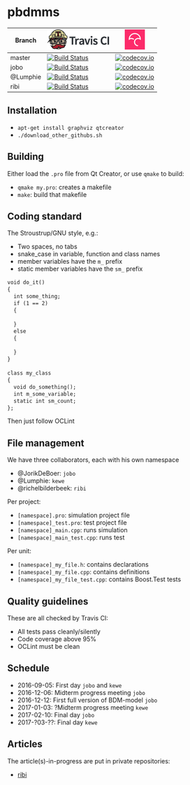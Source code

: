 # pbdmms

Branch|[![Travis CI logo](TravisCI.png)](https://travis-ci.org)|[![Codecov logo](Codecov.png)](https://www.codecov.io)
---|---|---
master|[![Build Status](https://travis-ci.org/richelbilderbeek/pbdmms.svg?branch=master)](https://travis-ci.org/richelbilderbeek/pbdmms)|[![codecov.io](https://codecov.io/github/richelbilderbeek/pbdmms/coverage.svg?branch=master)](https://codecov.io/github/richelbilderbeek/pbdmms?branch=master)
jobo|[![Build Status](https://travis-ci.org/richelbilderbeek/pbdmms.svg?branch=jobo)](https://travis-ci.org/richelbilderbeek/pbdmms)|[![codecov.io](https://codecov.io/github/richelbilderbeek/pbdmms/coverage.svg?branch=jobo)](https://codecov.io/github/richelbilderbeek/pbdmms?branch=jobo)
@Lumphie|[![Build Status](https://travis-ci.org/richelbilderbeek/pbdmms.svg?branch=Lumphie)](https://travis-ci.org/richelbilderbeek/Lumphie)|[![codecov.io](https://codecov.io/github/richelbilderbeek/pbdmms/coverage.svg?branch=Lumphie)](https://codecov.io/github/richelbilderbeek/pbdmms?branch=Lumphie)
ribi|[![Build Status](https://travis-ci.org/richelbilderbeek/pbdmms.svg?branch=ribi)](https://travis-ci.org/richelbilderbeek/pbdmms)|[![codecov.io](https://codecov.io/github/richelbilderbeek/pbdmms/coverage.svg?branch=ribi)](https://codecov.io/github/richelbilderbeek/pbdmms?branch=ribi)

## Installation

 * `apt-get install graphviz qtcreator`
 * `./download_other_githubs.sh`

## Building

Either load the `.pro` file from Qt Creator, or use `qmake` to build:

 * `qmake my.pro`: creates a makefile
 * `make`: build that makefile

## Coding standard

The Stroustrup/GNU style, e.g.:

 * Two spaces, no tabs
 * snake_case in variable, function and class names
 * member variables have the `m_` prefix
 * static member variables have the `sm_` prefix

```
void do_it()
{
  int some_thing;
  if (1 == 2) 
  {

  }
  else
  {

  }
}

class my_class
{
  void do_something();
  int m_some_variable;
  static int sm_count;
};
```
Then just follow OCLint

## File management

We have three collaborators, each with his own namespace
 * @JorikDeBoer: `jobo`
 * @Lumphie: `kewe`
 * @richelbilderbeek: `ribi`

Per project:

 * `[namespace].pro`: simulation project file
 * `[namespace]_test.pro`: test project file
 * `[namespace]_main.cpp`: runs simulation
 * `[namespace]_main_test.cpp`: runs test

Per unit:

 * `[namespace]_my_file.h`: contains declarations
 * `[namespace]_my_file.cpp`: contains definitions
 * `[namespace]_my_file_test.cpp`: contains Boost.Test tests

## Quality guidelines

These are all checked by Travis CI:

 * All tests pass cleanly/silently
 * Code coverage above 95%
 * OCLint must be clean

## Schedule

 * 2016-09-05: First day `jobo` and `kewe`
 * 2016-12-06: Midterm progress meeting `jobo`
 * 2016-12-12: First full version of BDM-model `jobo`
 * 2017-01-03: ?Midterm progress meeting `kewe`
 * 2017-02-10: Final day `jobo`
 * 2017-?03-??: Final day `kewe`

## Articles 

The article(s)-in-progress are put in private repositories:

 * [ribi](https://github.com/richelbilderbeek/distancer_article)
